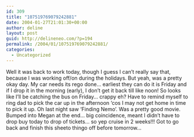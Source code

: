 ```yaml
---
id: 309
title: "107519769079242881"
date: 2004-01-27T21:01:30+00:00
author: deline
layout: post
guid: http://delineneo.com/?p=194
permalink: /2004/01/107519769079242881/
categories:
  - Uncategorized
---
```

Well it was back to work today, though I guess I can&#8217;t really say that, because I was working off/on during the holidays. But yeah, was a pretty okay day. My car needs its rego done&#8230; earliest they can do it is Friday and if I drop it in the morning (early), I don&#8217;t get it back till like noon! So looks like I&#8217;ll be catching the bus on Friday&#8230; crappy eh? Have to remind myself to ring dad to pick the car up in the afternoon &#8216;cos I may not get home in time to pick it up. Oh last night saw &#8216;Finding Nemo&#8217;. Was a pretty good movie. Bumped into Megan at the end&#8230; big coincidence, meant I didn&#8217;t have to drop buy today to drop of tickets&#8230; so yep cruise in 2 weeks!!! Got to go back and finish this sheeto thingo off before tomorrow&#8230;
